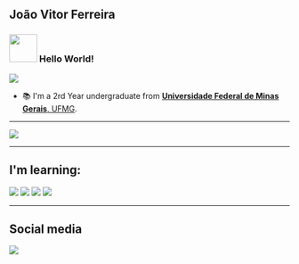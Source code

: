 ## João Vitor Ferreira
### <img src=https://github.com/TheDudeThatCode/TheDudeThatCode/blob/master/Assets/Earth.gif width="50"> Hello World!

<img src="https://github.com/TheDudeThatCode/TheDudeThatCode/blob/master/Assets/Developer.gif"> 

- 📚 I'm a 2rd Year undergraduate from <a href="https://ufmg.br/"> <b>Universidade Federal de Minas Gerais</b>, UFMG</a>.
---

<img src="https://github-readme-stats.vercel.app/api/top-langs/?username=JoaoJoaoVF&theme=nightowl&show_icons=true">

---

##  I'm learning:
<img src="https://img.shields.io/badge/Python-3776AB?style=for-the-badge&logo=python&logoColor=white"/>  <img src="https://img.shields.io/badge/C%2B%2B-00599C?style=for-the-badge&logo=c%2B%2B&logoColor=white"/> <img src="https://img.shields.io/badge/Linux-FCC624?style=for-the-badge&logo=linux&logoColor=black"> <img src="https://img.shields.io/badge/PostgreSQL-316192?style=for-the-badge&logo=postgresql&logoColor=white">

---

## Social media
<a href="www.linkedin.com/in/joao-vitor-ferreira-"><img src="https://img.shields.io/badge/LinkedIn-0077B5?style=for-the-badge&logo=linkedin&logoColor=white"/></a>
